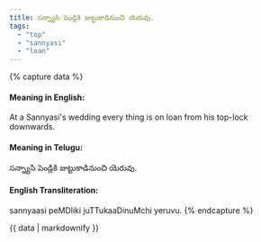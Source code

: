 ```yaml
---
title: సన్న్యాసి పెండ్లికి జుట్టుకాడినుంచి యెరువు.
tags:
  - "top"
  - "sannyasi"
  - "loan"
---
```


{% capture data %}
#### Meaning in English:
At a Sannyasi's wedding every thing is on loan from his top-lock downwards.

#### Meaning in Telugu:
సన్న్యాసి పెండ్లికి జుట్టుకాడినుంచి యెరువు.

#### English Transliteration:
sannyaasi peMDliki juTTukaaDinuMchi yeruvu.
{% endcapture %}

<div class="notice">{{ data | markdownify }}</div>

